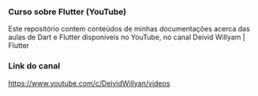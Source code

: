 ### Curso sobre Flutter (YouTube)

Este repositório contem conteúdos de minhas documentações acerca das aulas de Dart e Flutter disponíveis no YouTube, no canal Deivid Willyam | Flutter

### Link do canal

https://www.youtube.com/c/DeividWillyan/videos